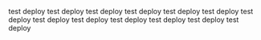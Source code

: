 test deploy 
test deploy 
test deploy 
test deploy 
test deploy 
test deploy 
test deploy 
test deploy 
test deploy 
test deploy 
test deploy 
test deploy 
test deploy 
